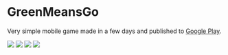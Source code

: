 # GreenMeansGo

Very simple mobile game made in a few days and published to [Google Play](https://play.google.com/store/apps/details?id=com.AxelYoung.GreenMeansGo).

<img src="Git/screenshot.png"/>
<img src="Git/screenshot2.jpg"/>
<img src="Git/screenshot3.jpg"/>
<img src="Git/screenshot4.jpg"/>
